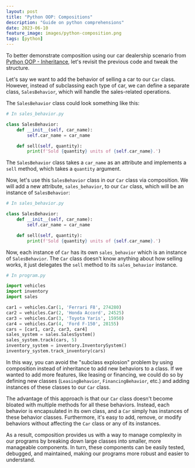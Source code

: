 ```yaml
---
layout: post
title: "Python OOP: Compositions"
description: "Guide on python comprehensions"
date: 2023-06-10
feature_image: images/python-composition.png
tags: [python]
---
```


To better demonstrate composition using our car dealership scenario from [Python OOP - Inheritance]([url](http://tom-blog.xyz/Inheritance)), let's revisit the previous code and tweak the structure. 

Let's say we want to add the behavior of selling a car to our `Car` class. However, instead of subclassing each type of car, we can define a separate class, `SalesBehavior`, which will handle the sales-related operations.

<!--more-->

The `SalesBehavior` class could look something like this:

```python
# In sales_behavior.py

class SalesBehavior:
    def __init__(self, car_name):
        self.car_name = car_name

    def sell(self, quantity):
        print(f'Sold {quantity} units of {self.car_name}.')
```

The `SalesBehavior` class takes a `car_name` as an attribute and implements a `sell` method, which takes a `quantity` argument.

Now, let's use this `SalesBehavior` class in our `Car` class via composition. We will add a new attribute, `sales_behavior`, to our `Car` class, which will be an instance of `SalesBehavior`:

```python
# In sales_behavior.py

class SalesBehavior:
    def __init__(self, car_name):
        self.car_name = car_name

    def sell(self, quantity):
        print(f'Sold {quantity} units of {self.car_name}.')

```

Now, each instance of `Car` has its own `sales_behavior` which is an instance of `SalesBehavior`. The `Car` class doesn't know anything about how selling works, it just delegates the `sell` method to its `sales_behavior` instance.

```python
# In program.py

import vehicles
import inventory
import sales

car1 = vehicles.Car(1, 'Ferrari F8', 274280)
car2 = vehicles.Car(2, 'Honda Accord', 24525)
car3 = vehicles.Car(3, 'Toyota Yaris', 15950)
car4 = vehicles.Car(4, 'Ford F-150', 28155)
cars = [car1, car2, car3, car4]
sales_system = sales.SalesSystem()
sales_system.track(cars, 5)
inventory_system = inventory.InventorySystem()
inventory_system.track_inventory(cars)

```

In this way, you can avoid the "subclass explosion" problem by using composition instead of inheritance to add new behaviors to a class. If we wanted to add more features, like leasing or financing, we could do so by defining new classes (`LeasingBehavior`, `FinancingBehavior`, etc.) and adding instances of these classes to our `Car` class.

The advantage of this approach is that our `Car` class doesn't become bloated with multiple methods for all these behaviors. Instead, each behavior is encapsulated in its own class, and a `Car` simply has instances of these behavior classes. Furthermore, it's easy to add, remove, or modify behaviors without affecting the `Car` class or any of its instances.

As a result, composition provides us with a way to manage complexity in our programs by breaking down large classes into smaller, more manageable components. In turn, these components can be easily tested, debugged, and maintained, making our programs more robust and easier to understand.
